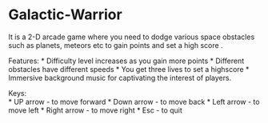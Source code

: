 # Galactic-Warrior

It is a 2-D arcade game where you need to dodge various space obstacles such as planets, meteors etc to gain points and 
set a high score .	

Features:
	* Difficulty level increases as you gain more points 
	* Different obstacles have different speeds 
	* You get three lives to set a highscore 
	* Immersive background music for captivating the interest of players. 

Keys:	
	* UP arrow - to move forward 
	* Down arrow - to move back 
	* Left arrow - to move left 
	* Right arrow - to move right 
	* Esc - to quit 
	
